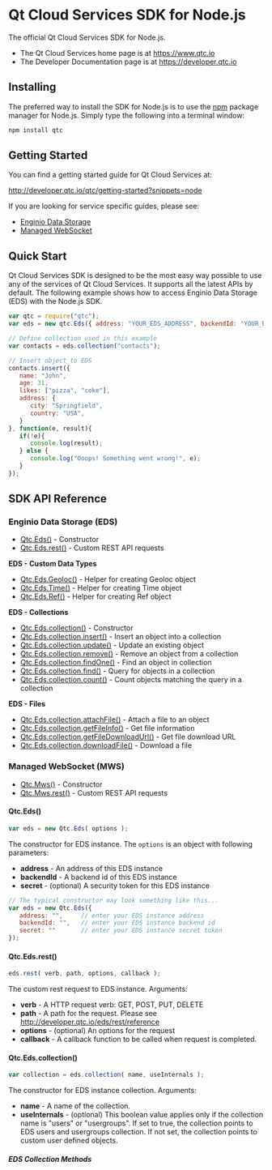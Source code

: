 # Qt Cloud Services SDK for Node.js

The official Qt Cloud Services SDK for Node.js.

* The Qt Cloud Services home page is at https://www.qtc.io
* The Developer Documentation page is at https://developer.qtc.io

## Installing
The preferred way to install the SDK for Node.js is to use the [npm](http://npmjs.org) package manager for Node.js. Simply type the following into a terminal window:

```sh
npm install qtc
```

## Getting Started

You can find a getting started guide for Qt Cloud Services at:

http://developer.qtc.io/qtc/getting-started?snippets=node

If you are looking for service specific guides, please see:

* [Enginio Data Storage](http://developer.qtc.io/eds/getting-started?snippets=node)
* [Managed WebSocket](http://developer.qtc.io/mws/getting-started?snippets=node)

## Quick Start

Qt Cloud Services SDK is designed to be the most easy way possible to use any of the services of Qt Cloud Services. It supports all the latest APIs by default. The following example shows how to access Enginio Data Storage (EDS) with the Node.js SDK.

```javascript
var qtc = require("qtc");
var eds = new qtc.Eds({ address: "YOUR_EDS_ADDRESS", backendId: "YOUR_BACKEND_ID"});

// Define collection used in this example
var contacts = eds.collection("contacts");

// Insert object to EDS
contacts.insert({
   name: "John",
   age: 31,
   likes: ["pizza", "coke"],
   address: {
      city: "Springfield",
      country: "USA",
   }
}, function(e, result){
   if(!e){
      console.log(result);
   } else {
      console.log("Ooops! Something went wrong!", e);
   }
});
```

## SDK API Reference

### Enginio Data Storage (EDS)

* [Qtc.Eds()](#Qtc.Eds()) - Constructor
* [Qtc.Eds.rest()](#Qtc.Eds.rest()) - Custom REST API requests

**EDS - Custom Data Types**

* [Qtc.Eds.Geoloc()](#Qtc.Eds.Geoloc()) - Helper for creating Geoloc object
* [Qtc.Eds.Time()](#Qtc.Eds.Time()) - Helper for creating Time object
* [Qtc.Eds.Ref()](#Qtc.Eds.Ref()) - Helper for creating Ref object

**EDS - Collections**

* [Qtc.Eds.collection()](#Qtc.Eds.collection()) - Constructor
* [Qtc.Eds.collection.insert()](#Qtc.Eds.collection.insert()) - Insert an object into a collection
* [Qtc.Eds.collection.update()](#Qtc.Eds.collection.update()) - Update an existing object
* [Qtc.Eds.collection.remove()](#Qtc.Eds.collection.remove()) - Remove an object from a collection
* [Qtc.Eds.collection.findOne()](#Qtc.Eds.collection.findOne()) - Find an object in collection
* [Qtc.Eds.collection.find()](#Qtc.Eds.collection.find()) - Query for objects in a collection
* [Qtc.Eds.collection.count()](#Qtc.Eds.collection.count()) - Count objects matching the query in a collection

**EDS - Files**

* [Qtc.Eds.collection.attachFile()](#Qtc.Eds.collection.attachFile()) - Attach a file to an object
* [Qtc.Eds.collection.getFileInfo()](#Qtc.Eds.collection.getFileInfo()) - Get file information
* [Qtc.Eds.collection.getFileDownloadUrl()](#Qtc.Eds.collection.getFileDownloadUrl()) - Get file download URL
* [Qtc.Eds.collection.downloadFile()](#Qtc.Eds.collection.downloadFile()) - Download a file

### Managed WebSocket (MWS)

* [Qtc.Mws()](#Qtc.Mws()) - Constructor
* [Qtc.Mws.rest()](#Qtc.Mws.rest()) - Custom REST API requests

#### Qtc.Eds()

```javascript
var eds = new Qtc.Eds( options );
```

The constructor for EDS instance. The `options` is an object with following parameters:

* **address** - An address of this EDS instance
* **backendId** - A backend id of this EDS instance
* **secret** - (optional) A security token for this EDS instance

```javascript
// The typical constructor may look something like this...
var eds = new Qtc.Eds({
   address: "",     // enter your EDS instance address
   backendId: "",   // enter your EDS instance backend id
   secret: ""       // enter your EDS instance secret token
});
```

#### Qtc.Eds.rest()

```javascript
eds.rest( verb, path, options, callback );
```

The custom rest request to EDS instance. Arguments:

* **verb** - A HTTP request verb: GET, POST, PUT, DELETE
* **path** - A path for the request. Please see http://developer.qtc.io/eds/rest/reference
* **options** - (optional) An options for the request
* **callback** - A callback function to be called when request is completed.

#### Qtc.Eds.collection()

```javascript
var collection = eds.collection( name, useInternals );
```

The constructor for EDS instance collection. Arguments:

* **name** - A name of the collection.
* **useInternals** - (optional) This boolean value applies only if the collection name is "users" or "usergroups". If set to true, the collection points to EDS users and usergroups collection. If not set, the collection points to custom user defined objects.

##### EDS Collection Methods

